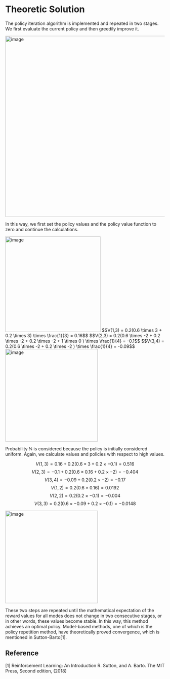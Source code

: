 # Theoretic Solution 

The policy iteration algorithm is implemented and repeated in two stages. We first evaluate the current policy and then greedily improve it.

<img width="571" alt="image" src="https://user-images.githubusercontent.com/43328710/175524135-cd5300a2-a7e5-4aab-a9dc-7f2219b1cf07.png">

In this way, we first set the policy values and the policy value function to zero and continue the calculations.

<img width="301" alt="image" src="https://user-images.githubusercontent.com/43328710/175524213-e4949148-d3ca-471e-8846-afaae86b9e9a.png">
$$V(1,3) = 0.2(0.6 \times 3 + 0.2 \times 3) \times \frac{1}{3} = 0.16$$
$$V(2,3) = 0.2(0.6 \times -2 + 0.2 \times -2 + 0.2 \times -2 + 1 \times 0 ) \times \frac{1}{4} = -0.1$$
$$V(3,4) = 0.2(0.6 \times -2 + 0.2 \times -2 ) \times \frac{1}{4} = -0.09$$

<img width="292" alt="image" src="https://user-images.githubusercontent.com/43328710/175524290-21411a22-984b-4af1-857a-3f592851389e.png">

Probability ¼ is considered because the policy is initially considered uniform.
Again, we calculate values and policies with respect to high values.

$$V(1,3) = 0.16 + 0.2(0.6 \times 3+0.2 \times -0.1 )=0.516$$
$$V(2,3) = -0.1 +  0.2(0.6 \times 0.16 + 0.2 \times -2) = -0.404$$
$$V(3,4) = -0.09 + 0.2(0.2 \times -2) = -0.17$$
$$V(1,2) = 0.2(0.6 \times 0.16 ) = 0.0192$$
$$V(2,2) = 0.2(0.2 \times -0.1) = -0.004$$
$$V(3,3) = 0.2(0.6 \times -0.09 + 0.2 \times -0.1 )= -0.0148$$

<img width="292" alt="image" src="https://user-images.githubusercontent.com/43328710/175524450-447b96dd-0a97-44f7-8d8f-3b94f38d0b75.png">

These two steps are repeated until the mathematical expectation of the reward values for all modes does not change in two consecutive stages, or in other words, these values become stable. In this way, this method achieves an optimal policy.
Model-based methods, one of which is the policy repetition method, have theoretically proved convergence, which is mentioned in Sutton-Barto[1].

## Reference 
<a id="1">[1]</a> 
Reinforcement Learning: An Introduction
R. Sutton, and A. Barto. 
The MIT Press, Second edition, (2018)
